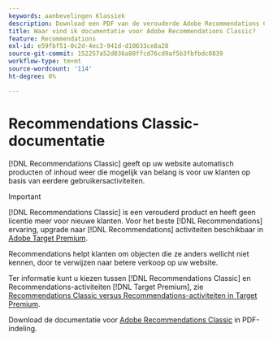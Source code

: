 ```yaml
---
keywords: aanbevelingen Klassiek
description: Download een PDF van de verouderde Adobe Recommendations Classic-documentatie.
title: Waar vind ik documentatie voor Adobe Recommendations Classic?
feature: Recommendations
exl-id: e59fbf51-0c2d-4ec3-941d-d10633ce8a28
source-git-commit: 152257a52d836a88ffcd76cd9af5b3fbfbdc0839
workflow-type: tm+mt
source-wordcount: '114'
ht-degree: 0%

---
```


# Recommendations Classic-documentatie

[!DNL Recommendations Classic] geeft op uw website automatisch producten of inhoud weer die mogelijk van belang is voor uw klanten op basis van eerdere gebruikersactiviteiten.

>[!IMPORTANT]
>
>[!DNL Recommendations Classic] is een verouderd product en heeft geen licentie meer voor nieuwe klanten. Voor het beste [!DNL Recommendations] ervaring, upgrade naar [!DNL Recommendations] activiteiten beschikbaar in [Adobe Target Premium](/help/main/c-intro/intro.md).

Recommendations helpt klanten om objecten die ze anders wellicht niet kennen, door te verwijzen naar betere verkoop op uw website.

Ter informatie kunt u kiezen tussen [!DNL Recommendations Classic] en Recommendations-activiteiten [!DNL Target Premium], zie [Recommendations Classic versus Recommendations-activiteiten in Target Premium](/help/main/c-recommendations/c-recommendations-faq/recommendations-classic-versus-recommendations-activities-target-premium.md).

Download de documentatie voor [Adobe Recommendations Classic](/help/main/assets/adobe-recommendations-classic.pdf) in PDF-indeling.
